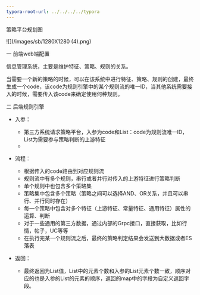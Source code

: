 ```yaml
---
typora-root-url: ../../../../typora
---
```


策略平台规划图

![](/images/sb/1280X1280 (4).png)

一 前端web端配置

信息管理系统，主要是维护特征、策略、规则的关系。

当需要一个新的策略的时候，可以在该系统中进行特征、策略、规则的创建，最终生成一个code，该code为规则引擎中的某个规则流的唯一ID，当其他系统需要接入的时候，需要传入该code来确定使用何种规则。

二 后端规则引擎

- 入参：
  - 第三方系统请求策略平台，入参为code和List<Map>：code为规则流唯一ID，List<Map>为需要参与策略判断的上游特征
  - 

- 流程：
  - 根据传入的code路由到对应规则流
  - 规则流中有多个规则，串行或者并行对传入的上游特征进行策略判断
  - 单个规则中也包含多个策略集
  - 策略集中包含多个策略（策略之间可以选择AND、OR关系，并且可以串行、并行同时存在）
  - 每一个策略中包含对多个特征（上游特征、常量特征、通用特征）属性的运算、判断
  - 对于一些通用的第三方数据，通过内部的Grpc接口，直接获取，比如行情，帖子，UC等等
  - 在执行完某一个规则流之后，最终的策略判定结果会发送到大数据或者ES落表

- 返回：
  - 最终返回为List<Map>值，List中的元素个数和入参的List<Map>元素个数一致，顺序对应的也是入参的List<Map>的元素的顺序，返回的map中的字段为自定义返回字段。

